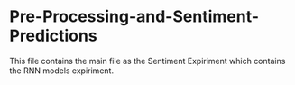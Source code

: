 # Pre-Processing-and-Sentiment-Predictions
This file contains the main file as the Sentiment Expiriment which contains the RNN models expiriment.
